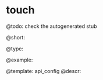 touch
=============

@todo:
	check the autogenerated stub


@short:
	

@type:

@example:

@template:	api_config
@descr:


